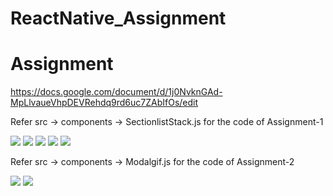 # ReactNative_Assignment
# Assignment 

https://docs.google.com/document/d/1j0NvknGAd-MpLlvaueVhpDEVRehdq9rd6uc7ZAbIfOs/edit

Refer src -> components -> SectionlistStack.js for the code of Assignment-1

![](src/assets/Screenshots/Sectionlist1.png)
![](src/assets/Screenshots/Sectionlist2.png)
![](src/assets/Screenshots/Sectionlist3.png)
![](src/assets/Screenshots/Sectionlist4.png)
![](src/assets/Screenshots/Sectionlist5.png)


Refer src -> components -> Modalgif.js for the code of Assignment-2

![](src/assets/Screenshots/ModalAssgn1.png)
![](src/assets/Screenshots/ModalAssgn2.png)
